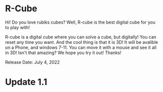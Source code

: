 # R-Cube

Hi! Do you love rubiks cubes? Well, R-cube is the best digital cube for you to play with!

R-cube is a digital cube where you can solve a cube, but digitally! You can reset any time you want. And the cool thing is that it is 3D! It will be avalible on a Phone, and windows 7-11. You can move it with a mouse and see it all in 3D! Isn't that amazing? We hope you try it out! Thanks!

Release Date: July 4, 2022

# Update 1.1
